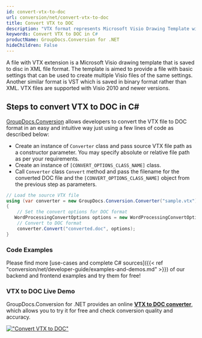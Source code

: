 ```yaml
---
id: convert-vtx-to-doc
url: conversion/net/convert-vtx-to-doc
title: Convert VTX to DOC
description: "VTX format represents Microsoft Visio Drawing Template with .vtx extension. Learn how to convert VTX to DOC file programmatically in C# language using GroupDocs.Conversion for .NET library."
keywords: Convert VTX to DOC in C#
productName: GroupDocs.Conversion for .NET
hideChildren: False
---
```


A file with VTX extension is a Microsoft Visio drawing template that is saved to disc in XML file format. The template is aimed to provide a file with basic settings that can be used to create multiple Visio files of the same settings. Another similar format is VST which is saved in binary format rather than XML. VTX files are supported with Visio 2010 and newer versions.

## Steps to convert VTX to DOC in C#

[GroupDocs.Conversion](https://products.groupdocs.com/conversion/net) allows developers to convert the VTX file to DOC format in an easy and intuitive way just using a few lines of code as described below:

* Create an instance of `Converter` class and pass source VTX file path as a constructor parameter. You may specify absolute or relative file path as per your requirements. 
* Create an instance of `[CONVERT_OPTIONS_CLASS_NAME]` class.
* Call `Converter` class `Convert` method and pass the filename for the converted DOC file and the `[CONVERT_OPTIONS_CLASS_NAME]` object from the previous step as parameters.

```csharp
// Load the source VTX file
using (var converter = new GroupDocs.Conversion.Converter("sample.vtx"))
{
    // Set the convert options for DOC format
   WordProcessingConvertOptions options = new WordProcessingConvertOptions { Format = GroupDocs.Conversion.FileTypes.WordProcessingFileType.Doc };
    // Convert to DOC format
    converter.Convert("converted.doc", options);
}
```

### Code Examples

Please find more [use-cases and complete C# sources]({{< ref "conversion/net/developer-guide/examples-and-demos.md" >}}) of our backend and frontend examples and try them for free!

### VTX to DOC Live Demo

GroupDocs.Conversion for .NET provides an online [**VTX to DOC converter**](https://products.groupdocs.app/conversion/vtx-to-doc), which allows you to try it for free and check conversion quality and accuracy.

[!["Convert VTX to DOC"](conversion/net/images/convert-to-doc/convert-vtx-to-doc.png)](https://products.groupdocs.app/conversion/vtx-to-doc)